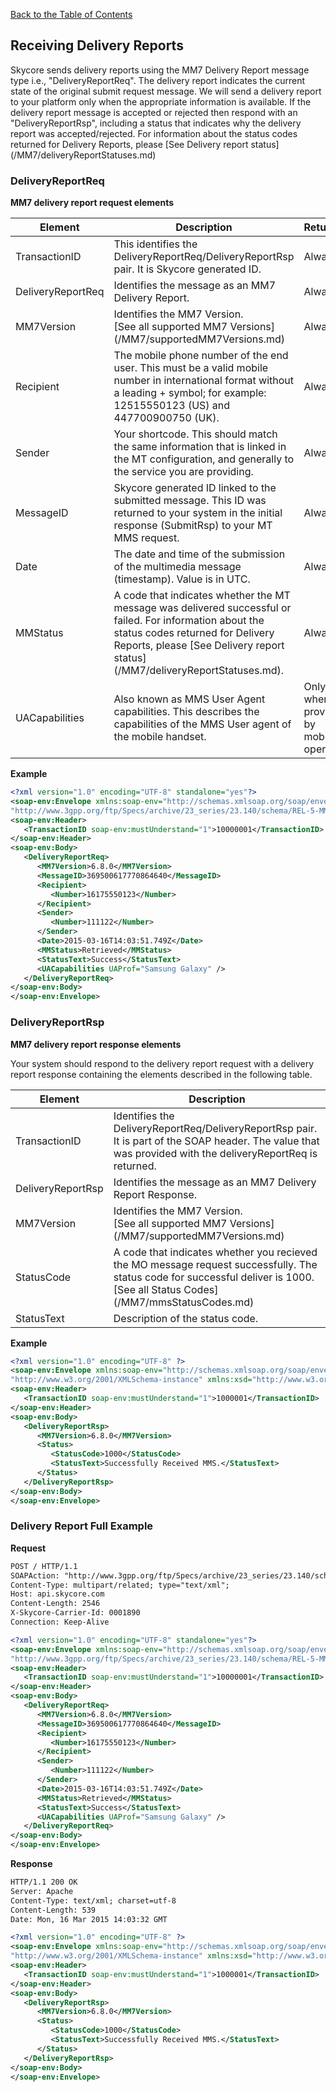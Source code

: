 [Back to the Table of Contents](/MM7/)

## Receiving Delivery Reports

Skycore sends delivery reports using the MM7 Delivery Report message type i.e., "DeliveryReportReq". The delivery report indicates the current state of the original submit request message. We will send a delivery report to your platform only when the appropriate information is available. If the delivery report message is accepted or rejected then respond with an "DeliveryReportRsp", including a status that indicates why the delivery report was accepted/rejected. For information about the status codes returned for Delivery Reports, please [See Delivery report status] (/MM7/deliveryReportStatuses.md)

<h3>DeliveryReportReq</h3>

__MM7 delivery report request elements__

| Element | Description | Returned |
| ------------ | ------------------ | ------------------ |
| TransactionID | This identifies the DeliveryReportReq/DeliveryReportRsp pair. It is Skycore generated ID. | Always |
| DeliveryReportReq | Identifies the message as an MM7 Delivery Report. | Always |
| MM7Version | Identifies the MM7 Version.<br/>[See all supported MM7 Versions] (/MM7/supportedMM7Versions.md) | Always |
| Recipient | The mobile phone number of the end user. This must be a valid mobile number in international format without a leading + symbol; for example: 12515550123 (US) and 447700900750 (UK). | Always |
| Sender | Your shortcode. This should match the same information that is linked in the MT configuration, and generally to the service you are providing.| Always | 
| MessageID | Skycore generated ID linked to the submitted message. This ID was returned to your system in the initial response (SubmitRsp) to your MT MMS request. | Always |
| Date | The date and time of the submission of the multimedia message (timestamp). Value is in UTC. | Always |
| MMStatus | A code that indicates whether the MT message was delivered successful or failed. For information about the status codes returned for Delivery Reports, please [See Delivery report status] (/MM7/deliveryReportStatuses.md). | Always |
| UACapabilities | Also known as MMS User Agent capabilities. This describes the capabilities of the MMS User agent of the mobile handset. | Only when provided by mobile operator |

__Example__

```xml
<?xml version="1.0" encoding="UTF-8" standalone="yes"?>
<soap-env:Envelope xmlns:soap-env="http://schemas.xmlsoap.org/soap/envelope/" xmlns=
"http://www.3gpp.org/ftp/Specs/archive/23_series/23.140/schema/REL-5-MM7-1-3">
<soap-env:Header>
   <TransactionID soap-env:mustUnderstand="1">10000001</TransactionID>
</soap-env:Header>
<soap-env:Body>
   <DeliveryReportReq>
      <MM7Version>6.8.0</MM7Version>
      <MessageID>369500617770864640</MessageID>
      <Recipient>
         <Number>16175550123</Number>
      </Recipient>
      <Sender>
         <Number>111122</Number>
      </Sender>
      <Date>2015-03-16T14:03:51.749Z</Date>
      <MMStatus>Retrieved</MMStatus>
      <StatusText>Success</StatusText>
      <UACapabilities UAProf="Samsung Galaxy" />
   </DeliveryReportReq>
</soap-env:Body>
</soap-env:Envelope>
```

<h3>DeliveryReportRsp</h3>

__MM7 delivery report response elements__

Your system should respond to the delivery report request with a delivery report response containing the elements described in the following table.

| Element | Description |
| ------------- | ------------------------ |
| TransactionID | Identifies the DeliveryReportReq/DeliveryReportRsp pair. It is part of the SOAP header. The value that was provided with the deliveryReportReq is returned. |
| DeliveryReportRsp | Identifies the message as an MM7 Delivery Report Response. |
| MM7Version | Identifies the MM7 Version.<br/>[See all supported MM7 Versions] (/MM7/supportedMM7Versions.md) |
| StatusCode | A code that indicates whether you recieved the MO message request successfully. The status code for successful deliver is 1000.<br/>[See all Status Codes] (/MM7/mmsStatusCodes.md) |
| StatusText | Description of the status code. |

__Example__

```xml
<?xml version="1.0" encoding="UTF-8" ?>
<soap-env:Envelope xmlns:soap-env="http://schemas.xmlsoap.org/soap/envelope/" xmlns:xsi=
"http://www.w3.org/2001/XMLSchema-instance" xmlns:xsd="http://www.w3.org/2001/XMLSchema">
<soap-env:Header>
   <TransactionID soap-env:mustUnderstand="1">1000001</TransactionID>
</soap-env:Header>
<soap-env:Body>
   <DeliveryReportRsp>
      <MM7Version>6.8.0</MM7Version>
      <Status>
         <StatusCode>1000</StatusCode>
         <StatusText>Successfully Received MMS.</StatusText>
      </Status>
   </DeliveryReportRsp>
</soap-env:Body>
</soap-env:Envelope>
```

<h3>Delivery Report Full Example</h3>

__Request__

```xml
POST / HTTP/1.1
SOAPAction: "http://www.3gpp.org/ftp/Specs/archive/23_series/23.140/schema/REL-6-MM7-1-4"
Content-Type: multipart/related; type="text/xml"; 
Host: api.skycore.com
Content-Length: 2546
X-Skycore-Carrier-Id: 0001890
Connection: Keep-Alive

<?xml version="1.0" encoding="UTF-8" standalone="yes"?>
<soap-env:Envelope xmlns:soap-env="http://schemas.xmlsoap.org/soap/envelope/" xmlns=
"http://www.3gpp.org/ftp/Specs/archive/23_series/23.140/schema/REL-5-MM7-1-3">
<soap-env:Header>
   <TransactionID soap-env:mustUnderstand="1">10000001</TransactionID>
</soap-env:Header>
<soap-env:Body>
   <DeliveryReportReq>
      <MM7Version>6.8.0</MM7Version>
      <MessageID>369500617770864640</MessageID>
      <Recipient>
         <Number>16175550123</Number>
      </Recipient>
      <Sender>
         <Number>111122</Number>
      </Sender>
      <Date>2015-03-16T14:03:51.749Z</Date>
      <MMStatus>Retrieved</MMStatus>
      <StatusText>Success</StatusText>
      <UACapabilities UAProf="Samsung Galaxy" />
   </DeliveryReportReq>
</soap-env:Body>
</soap-env:Envelope>
```

__Response__

```xml
HTTP/1.1 200 OK
Server: Apache
Content-Type: text/xml; charset=utf-8
Content-Length: 539
Date: Mon, 16 Mar 2015 14:03:32 GMT

<?xml version="1.0" encoding="UTF-8" ?>
<soap-env:Envelope xmlns:soap-env="http://schemas.xmlsoap.org/soap/envelope/" xmlns:xsi=
"http://www.w3.org/2001/XMLSchema-instance" xmlns:xsd="http://www.w3.org/2001/XMLSchema">
<soap-env:Header>
   <TransactionID soap-env:mustUnderstand="1">1000001</TransactionID>
</soap-env:Header>
<soap-env:Body>
   <DeliveryReportRsp>
      <MM7Version>6.8.0</MM7Version>
      <Status>
         <StatusCode>1000</StatusCode>
         <StatusText>Successfully Received MMS.</StatusText>
      </Status>
   </DeliveryReportRsp>
</soap-env:Body>
</soap-env:Envelope>
```

